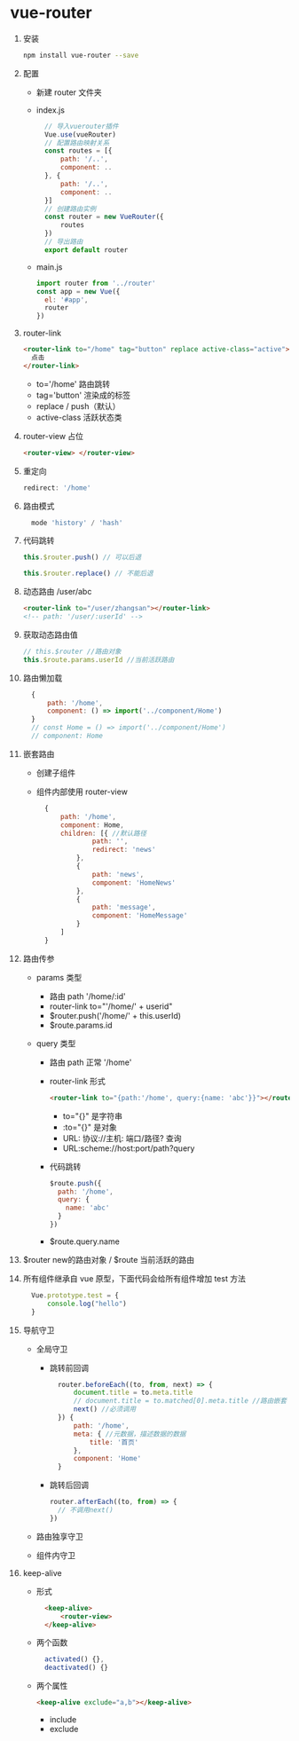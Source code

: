 # vue-router

1. 安装

   ```sh
   npm install vue-router --save
   ```

2. 配置

   - 新建 router 文件夹
   - index.js

     ```javascript
       // 导入vuerouter插件
       Vue.use(vueRouter)
       // 配置路由映射关系
       const routes = [{
           path: '/..',
           component: ..
       }, {
           path: '/..',
           component: ..
       }]
       // 创建路由实例
       const router = new VueRouter({
           routes
       })
       // 导出路由
       export default router
     ```

   - main.js

     ```javascript
     import router from '../router'
     const app = new Vue({
       el: '#app',
       router
     })
     ```

3. router-link

   ```html
   <router-link to="/home" tag="button" replace active-class="active">
     点击
   </router-link>
   ```

   - to='/home' 路由跳转
   - tag='button' 渲染成的标签
   - replace / push（默认）
   - active-class 活跃状态类

4. router-view 占位

   ```html
   <router-view> </router-view>
   ```

5. 重定向

   ```js
   redirect: '/home'
   ```

6. 路由模式

   ```js
     mode 'history' / 'hash'
   ```

7. 代码跳转

   ```js
   this.$router.push() // 可以后退
   ```

   ```js
   this.$router.replace() // 不能后退
   ```

8. 动态路由 /user/abc

   ```html
   <router-link to="/user/zhangsan"></router-link>
   <!-- path: '/user/:userId' -->
   ```

9. 获取动态路由值

   ```javascript
   // this.$router //路由对象
   this.$route.params.userId //当前活跃路由
   ```

10. 路由懒加载

    ```javascript
      {
          path: '/home',
          component: () => import('../component/Home')
      }
      // const Home = () => import('../component/Home')
      // component: Home
    ```

11. 嵌套路由

    - 创建子组件
    - 组件内部使用 router-view

      ```javascript
        {
            path: '/home',
            component: Home,
            children: [{ //默认路径
                    path: '',
                    redirect: 'news'
                },
                {
                    path: 'news',
                    component: 'HomeNews'
                },
                {
                    path: 'message',
                    component: 'HomeMessage'
                }
            ]
        }
      ```

12. 路由传参

    - params 类型
      - 路由 path '/home/:id'
      - router-link to="'/home/' + userid"
      - \$router.push('/home/' + this.userId)
      - \$route.params.id
    - query 类型

      - 路由 path 正常 '/home'
      - router-link 形式

        ```html
        <router-link to="{path:'/home', query:{name: 'abc'}}"></router-link>
        ```

        - to="{}" 是字符串
        - :to="{}" 是对象
        - URL: 协议://主机: 端口/路径? 查询
        - URL:scheme://host:port/path?query

      - 代码跳转

        ```javascript
        $route.push({
          path: '/home',
          query: {
            name: 'abc'
          }
        })
        ```

      - \$route.query.name

13. $router new的路由对象 / $route 当前活跃的路由

14. 所有组件继承自 vue 原型，下面代码会给所有组件增加 test 方法

    ```javascript
      Vue.prototype.test = {
          console.log("hello")
      }
    ```

15. 导航守卫

    - 全局守卫

      - 跳转前回调

        ```javascript
          router.beforeEach((to, from, next) => {
              document.title = to.meta.title
              // document.title = to.matched[0].meta.title //路由嵌套
              next() //必须调用
          }) {
              path: '/home',
              meta: { //元数据，描述数据的数据
                  title: '首页'
              },
              component: 'Home'
          }
        ```

      - 跳转后回调

        ```javascript
        router.afterEach((to, from) => {
          // 不调用next()
        })
        ```

    - 路由独享守卫
    - 组件内守卫

16. keep-alive

    - 形式

      ```html
        <keep-alive>
            <router-view>
        </keep-alive>
      ```

    - 两个函数

      ```javascript
        activated() {},
        deactivated() {}
      ```

    - 两个属性

      ```html
      <keep-alive exclude="a,b"></keep-alive>
      ```

      - include
      - exclude

